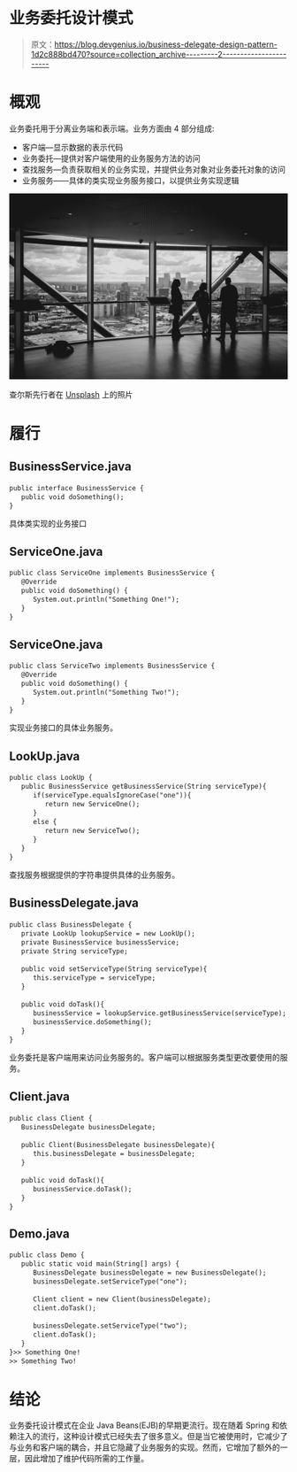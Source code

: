 # 业务委托设计模式

> 原文：<https://blog.devgenius.io/business-delegate-design-pattern-1d2c888bd470?source=collection_archive---------2----------------------->

# 概观

业务委托用于分离业务端和表示端。业务方面由 4 部分组成:

*   客户端—显示数据的表示代码
*   业务委托—提供对客户端使用的业务服务方法的访问
*   查找服务—负责获取相关的业务实现，并提供业务对象对业务委托对象的访问
*   业务服务——具体的类实现业务服务接口，以提供业务实现逻辑

![](img/98980370b8e76de424cebb9c0ca56ed6.png)

查尔斯先行者在 [Unsplash](https://unsplash.com?utm_source=medium&utm_medium=referral) 上的照片

# 履行

## BusinessService.java

```
public interface BusinessService {
   public void doSomething();
}
```

具体类实现的业务接口

## ServiceOne.java

```
public class ServiceOne implements BusinessService {
   @Override
   public void doSomething() {
      System.out.println("Something One!");
   }
}
```

## ServiceOne.java

```
public class ServiceTwo implements BusinessService {
   @Override
   public void doSomething() {
      System.out.println("Something Two!");
   }
}
```

实现业务接口的具体业务服务。

## LookUp.java

```
public class LookUp {
   public BusinessService getBusinessService(String serviceType){
      if(serviceType.equalsIgnoreCase("one")){
         return new ServiceOne();
      }
      else {
         return new ServiceTwo();
      }
   }
}
```

查找服务根据提供的字符串提供具体的业务服务。

## BusinessDelegate.java

```
public class BusinessDelegate {
   private LookUp lookupService = new LookUp();
   private BusinessService businessService;
   private String serviceType;

   public void setServiceType(String serviceType){
      this.serviceType = serviceType;
   }

   public void doTask(){
      businessService = lookupService.getBusinessService(serviceType);
      businessService.doSomething();		
   }
}
```

业务委托是客户端用来访问业务服务的。客户端可以根据服务类型更改要使用的服务。

## Client.java

```
public class Client {
   BusinessDelegate businessDelegate;

   public Client(BusinessDelegate businessDelegate){
      this.businessDelegate = businessDelegate;
   }

   public void doTask(){		
      businessService.doTask();
   }
}
```

## Demo.java

```
public class Demo {
   public static void main(String[] args) {
      BusinessDelegate businessDelegate = new BusinessDelegate();
      businessDelegate.setServiceType("one");

      Client client = new Client(businessDelegate);
      client.doTask();

      businessDelegate.setServiceType("two");
      client.doTask();
   }
}>> Something One!
>> Something Two!
```

# 结论

业务委托设计模式在企业 Java Beans(EJB)的早期更流行。现在随着 Spring 和依赖注入的流行，这种设计模式已经失去了很多意义。但是当它被使用时，它减少了与业务和客户端的耦合，并且它隐藏了业务服务的实现。然而，它增加了额外的一层，因此增加了维护代码所需的工作量。